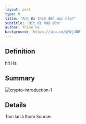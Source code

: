 ```yaml
---
layout: post
type: 0
title: "Anh Ba thơm đến mức nào?"
subtitle: "Hít đi mấy đứa"
author: Thiên hạ 
background: 'https://ibb.co/gMVj4NB'
---
```


## Definition
hít Hà

## Summary
![crypto-introduction-1](https://ibb.co/gMVj4NB)

## Details


Tóm lại là thơm
Source: 
